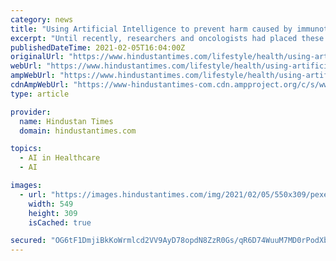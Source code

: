 ```yaml
---
category: news
title: "Using Artificial Intelligence to prevent harm caused by immunotherapy"
excerpt: "Until recently, researchers and oncologists had placed these lung cancer patients into two broad categories: those who would benefit from immunotherapy, and those who likely would not."
publishedDateTime: 2021-02-05T16:04:00Z
originalUrl: "https://www.hindustantimes.com/lifestyle/health/using-artificial-intelligence-to-prevent-harm-caused-by-immunotherapy-101612536419735.html"
webUrl: "https://www.hindustantimes.com/lifestyle/health/using-artificial-intelligence-to-prevent-harm-caused-by-immunotherapy-101612536419735.html"
ampWebUrl: "https://www.hindustantimes.com/lifestyle/health/using-artificial-intelligence-to-prevent-harm-caused-by-immunotherapy-101612536419735-amp.html"
cdnAmpWebUrl: "https://www-hindustantimes-com.cdn.ampproject.org/c/s/www.hindustantimes.com/lifestyle/health/using-artificial-intelligence-to-prevent-harm-caused-by-immunotherapy-101612536419735-amp.html"
type: article

provider:
  name: Hindustan Times
  domain: hindustantimes.com

topics:
  - AI in Healthcare
  - AI

images:
  - url: "https://images.hindustantimes.com/img/2021/02/05/550x309/pexels-photo-2599244_1612540955952_1612540965595.jpeg"
    width: 549
    height: 309
    isCached: true

secured: "OG6tF1DmjiBkKoWrmlcd2VV9AyD78opdN8ZzR0Gs/qR6D74WuuM7MD0rPodXbTw4qBwQyarfeid5ep4QFNI0BZW3OkSC8Jar2+lLJGG4EXY3RFkkU8O2Nj2SXeuU8HOHuvLhuoN7JzcrThbOkbCMBifg2YjT3XMuRU0N7n8DC7YoRKuOpFmPQS5jPzu2nNEKCfHRt9WbblI/t9I8gxZQhIJm0tmX7Yapjgsw5cbmWM0tNigiAxj4oipwbNBiW44A7CUdcW0f2gFpZH9wyf/w7rEsJBtE+6DvEk+s/zNopjOrIjOomeddPp7VWn+Rkd8rWIpRBCualscRHbNYwk9m86f9+omw99p6HfyP2BbQxqc=;1HSeUGYPPU3yycs80kCHnQ=="
---
```


